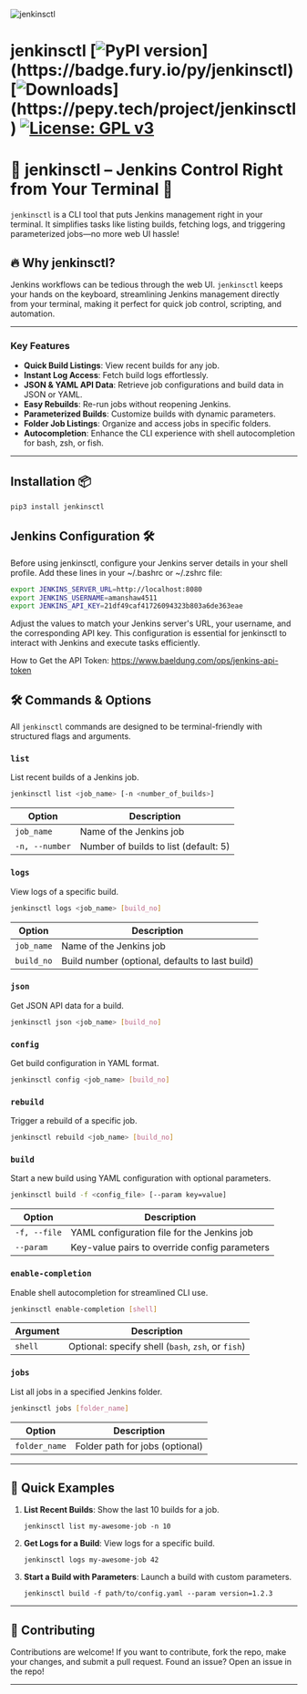 ![jenkinsctl](https://upload.wikimedia.org/wikipedia/commons/thumb/e/e9/Jenkins_logo.svg/226px-Jenkins_logo.svg.png?20120629215426)
# jenkinsctl [![PyPI version](https://badge.fury.io/py/jenkinsctl.svg?)](https://badge.fury.io/py/jenkinsctl) [![Downloads](https://static.pepy.tech/badge/jenkinsctl/week?)](https://pepy.tech/project/jenkinsctl) [![License: GPL v3](https://img.shields.io/badge/License-GPLv3-blue.svg)](https://www.gnu.org/licenses/gpl-3.0)
# 🚀 jenkinsctl – Jenkins Control Right from Your Terminal 🚀

`jenkinsctl` is a CLI tool that puts Jenkins management right in your terminal. It simplifies tasks like listing builds, fetching logs, and triggering parameterized jobs—no more web UI hassle!

## 🔥 Why jenkinsctl?

Jenkins workflows can be tedious through the web UI. `jenkinsctl` keeps your hands on the keyboard, streamlining Jenkins management directly from your terminal, making it perfect for quick job control, scripting, and automation.

---

### Key Features

- **Quick Build Listings**: View recent builds for any job.
- **Instant Log Access**: Fetch build logs effortlessly.
- **JSON & YAML API Data**: Retrieve job configurations and build data in JSON or YAML.
- **Easy Rebuilds**: Re-run jobs without reopening Jenkins.
- **Parameterized Builds**: Customize builds with dynamic parameters.
- **Folder Job Listings**: Organize and access jobs in specific folders.
- **Autocompletion**: Enhance the CLI experience with shell autocompletion for bash, zsh, or fish.

---

## Installation 📦

```sh
pip3 install jenkinsctl
```

## Jenkins Configuration 🛠️
Before using jenkinsctl, configure your Jenkins server details in your shell profile.
Add these lines in your ~/.bashrc or ~/.zshrc file:
```sh
export JENKINS_SERVER_URL=http://localhost:8080
export JENKINS_USERNAME=amanshaw4511
export JENKINS_API_KEY=21df49caf41726094323b803a6de363eae
```
Adjust the values to match your Jenkins server's URL, your username, and the corresponding API key. This configuration is essential for jenkinsctl to interact with Jenkins and execute tasks efficiently.

How to Get the API Token: https://www.baeldung.com/ops/jenkins-api-token

## 🛠 Commands & Options

All `jenkinsctl` commands are designed to be terminal-friendly with structured flags and arguments.

### `list`

List recent builds of a Jenkins job.

```sh
jenkinsctl list <job_name> [-n <number_of_builds>]
```
| Option         | Description                                    |
|----------------|------------------------------------------------|
| `job_name`     | Name of the Jenkins job                        |
| `-n, --number` | Number of builds to list (default: 5)          |

### `logs`

View logs of a specific build.

```sh
jenkinsctl logs <job_name> [build_no]
```

| Option      | Description                                       |
|-------------|---------------------------------------------------|
| `job_name`  | Name of the Jenkins job                           |
| `build_no`  | Build number (optional, defaults to last build)   |

### `json`

Get JSON API data for a build.

```sh
jenkinsctl json <job_name> [build_no]
```
### `config`

Get build configuration in YAML format.
```sh
jenkinsctl config <job_name> [build_no]
```
### `rebuild`

Trigger a rebuild of a specific job.

```sh
jenkinsctl rebuild <job_name> [build_no]
```
### `build`

Start a new build using YAML configuration with optional parameters.
```sh
jenkinsctl build -f <config_file> [--param key=value]
```

| Option         | Description                                     |
|----------------|-------------------------------------------------|
| `-f, --file`   | YAML configuration file for the Jenkins job     |
| `--param`      | Key-value pairs to override config parameters   |

### `enable-completion`

Enable shell autocompletion for streamlined CLI use.
```sh
jenkinsctl enable-completion [shell]
```

| Argument | Description                                           |
|----------|-------------------------------------------------------|
| `shell`  | Optional: specify shell (`bash`, `zsh`, or `fish`)    |

### `jobs`

List all jobs in a specified Jenkins folder.
```sh
jenkinsctl jobs [folder_name]
```

| Option       | Description                                   |
|--------------|-----------------------------------------------|
| `folder_name`| Folder path for jobs (optional)               |

---

## 🧩 Quick Examples

1. **List Recent Builds**: Show the last 10 builds for a job.
    ```
    jenkinsctl list my-awesome-job -n 10
    ```

2. **Get Logs for a Build**: View logs for a specific build.
    ```
    jenkinsctl logs my-awesome-job 42
    ```

3. **Start a Build with Parameters**: Launch a build with custom parameters.
    ```
    jenkinsctl build -f path/to/config.yaml --param version=1.2.3
    ```

---

## 🤝 Contributing

Contributions are welcome! If you want to contribute, fork the repo, make your changes, and submit a pull request. Found an issue? Open an issue in the repo!

---

